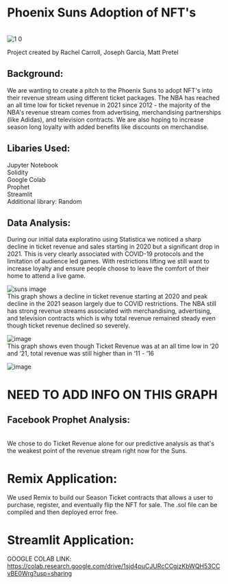 # Phoenix Suns Adoption of NFT's
<br>![1 0](https://user-images.githubusercontent.com/98990090/185028051-0ced8559-3933-41c8-931c-861be9b165b2.png)

Project created by Rachel Carroll, Joseph Garcia, Matt Pretel

## Background:
We are wanting to create a pitch to the Phoenix Suns to adopt NFT's into their revenue stream using different ticket packages. The NBA has reached an all time low for ticket revenue in 2021 since 2012 - the majority of the NBA's revenue stream comes from advertising, merchandising partnerships (like Adidas), and television contracts. We are also hoping to increase season long loyalty with added benefits like discounts on merchandise.

## Libaries Used:
Jupyter Notebook <br>
Solidity <br>
Google Colab <br>
Prophet <br>
Streamlit <br>
Additional library: Random <br>

## Data Analysis:
During our initial data exploratino using Statistica we noticed a sharp decline in ticket revenue and sales starting in 2020 but a significant drop in 2021. This is very clearly associated with COVID-19 protocols and the limitation of audience led games. With restrictions lifting we still want to increase loyalty and ensure people choose to leave the comfort of their home to attend a live game. <br>

![suns image](https://user-images.githubusercontent.com/98990090/185029046-07a49104-0a7f-44b2-b57d-b79c15040cc9.png)<br>
This graph shows a decline in ticket revenue starting at 2020 and peak decline in the 2021 season largely due to COVID restrictions. The NBA still has strong revenue streams associated with merchandising, advertising, and television contracts which is why total revenue remained steady even though ticket revenue declined so severely.
<br>

![image](https://user-images.githubusercontent.com/98990090/185029279-51736c3f-6275-42b7-a42a-e1bbb112409f.png) <br>
This graph shows even though Ticket Revenue was at an all time low in ‘20 and ‘21, total revenue was still higher than in ‘11 - ‘16<br>

![image](https://user-images.githubusercontent.com/98990090/185029416-e3c949ed-989d-4ca4-857e-76c23f0e7544.png) <br>
  
# NEED TO ADD INFO ON THIS GRAPH

## Facebook Prophet Analysis:
 <br>
We chose to do Ticket Revenue alone for our predictive analysis as that's the weakest point of the revenue stream right now for the Suns. 


# Remix Application:
We used Remix to build our Season Ticket contracts that allows a user to purchase, register, and eventually flip the NFT for sale. The .sol file can be compiled and then deployed error free.

# Streamlit Application:










GOOGLE COLAB LINK: https://colab.research.google.com/drive/1sjd4puCJURcCCgjzKbWQH53CCvBE0Wrg?usp=sharing
